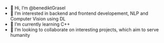 - 👋 Hi, I’m @benediktGrasel
- 👀 I’m interested in backend and frontend developement, NLP and Computer Vision using DL
- 🌱 I’m currently learning C++
- 💞️ I’m looking to collaborate on interesting projects, which aim to serve humanity

<!---
benediktGrasel/benediktGrasel is a ✨ special ✨ repository because its `README.md` (this file) appears on your GitHub profile.
You can click the Preview link to take a look at your changes.
--->

